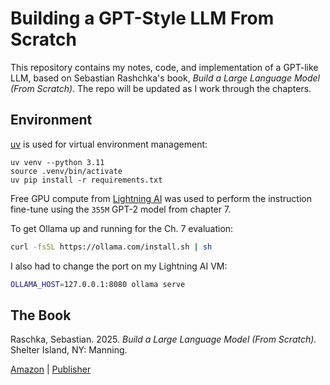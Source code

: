 # Building a GPT-Style LLM From Scratch

This repository contains my notes, code, and implementation of a GPT-like LLM, based on Sebastian Rashchka's book, *Build a Large Language Model (From Scratch)*. The repo will be updated as I work through the chapters.

## Environment

[uv](https://github.com/astral-sh) is used for virtual environment management:

```
uv venv --python 3.11
source .venv/bin/activate
uv pip install -r requirements.txt
```

Free GPU compute from [Lightning AI](https://lightning.ai/) was used to perform the instruction fine-tune using the `355M` GPT-2 model from chapter 7.

To get Ollama up and running for the Ch. 7 evaluation:

```bash
curl -fsSL https://ollama.com/install.sh | sh
```

I also had to change the port on my Lightning AI VM:

```bash
OLLAMA_HOST=127.0.0.1:8080 ollama serve
```

## The Book

Raschka, Sebastian. 2025. *Build a Large Language Model (From Scratch).* Shelter Island, NY: Manning.

[Amazon](https://www.amazon.com/Build-Large-Language-Model-Scratch/dp/1633437167) | [Publisher](https://www.manning.com/books/build-a-large-language-model-from-scratch)